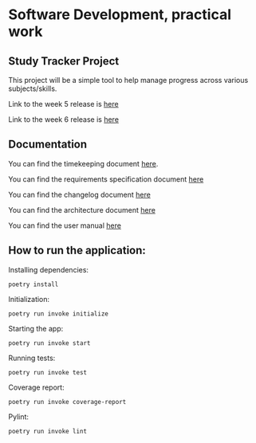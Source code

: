 # Software Development, practical work

## Study Tracker Project
This project will be a simple tool to help manage progress across various subjects/skills.

Link to the week 5 release is [here](https://github.com/kirkeruusalu/software-project/releases/tag/viikko5)

Link to the week 6 release is [here](https://github.com/kirkeruusalu/software-project/releases/tag/viikko6)

## Documentation
You can find the timekeeping document [here](https://github.com/kirkeruusalu/software-project/blob/main/documentation/timetracking.md). 

You can find the requirements specification document [here](https://github.com/kirkeruusalu/software-project/blob/main/documentation/requirements_specification.md)

You can find the changelog document [here](https://github.com/kirkeruusalu/software-project/blob/main/documentation/changelog.md)

You can find the architecture document [here](https://github.com/kirkeruusalu/software-project/blob/main/documentation/architecture.md)

You can find the user manual [here](https://github.com/kirkeruusalu/software-project/blob/main/documentation/user_manual.md)

## How to run the application:
Installing dependencies:
```
poetry install
```
Initialization:
```
poetry run invoke initialize
```
Starting the app:
```
poetry run invoke start
```
Running tests:
```
poetry run invoke test
```
Coverage report:
```
poetry run invoke coverage-report
```
Pylint: 
```
poetry run invoke lint
```






